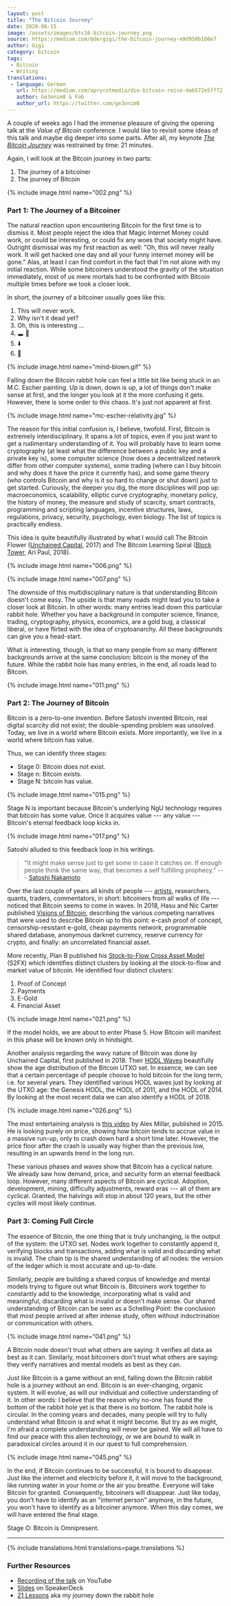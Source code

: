 ```yaml
---
layout: post
title: "The Bitcoin Journey"
date: 2020-06-15
image: /assets/images/btc16-bitcoin-journey.png
source: https://medium.com/@dergigi/the-bitcoin-journey-e9d958b108e7
author: Gigi
category: bitcoin
tags:
 - Bitcoin
 - Writing
translations:
 - language: German
   url: https://medium.com/aprycotmedia/die-bitcoin-reise-dab572e5ff72
   author: Ge3onim0 & Fab
   author_url: https://twitter.com/ge3onim0
---
```


A couple of weeks ago I had the immense pleasure of giving the opening
talk at the *Value of Bitcoin* conference. I would like to revisit some
ideas of this talk and maybe dig deeper into some parts. After all, my
keynote [*The Bitcoin Journey*](https://youtu.be/qVuFX0LkNDQ) was
restrained by time: 21 minutes.

Again, I will look at the Bitcoin journey in two parts:

1.  The journey of a bitcoiner
2.  The journey of Bitcoin

{% include image.html name="002.png" %}

### Part 1: The Journey of a Bitcoiner

The natural reaction upon encountering Bitcoin for the first time is to
dismiss it. Most people reject the idea that Magic Internet Money could
work, or could be interesting, or could fix any woes that society might
have. Outright dismissal was my first reaction as well: "Oh, this will
never really work. It will get hacked one day and all your funny
internet money will be gone." Alas, at least I can find comfort in the
fact that I'm not alone with my initial reaction. While some bitcoiners
understood the gravity of the situation immediately, most of us mere
mortals had to be confronted with Bitcoin multiple times before we took
a closer look.

In short, the journey of a bitcoiner usually goes like this:

1.  This will never work.
2.  Why isn't it dead yet?
3.  Oh, this is interesting ...
4.  🕳️ 🐇
5.  ⬇️
6.  🤯

{% include image.html name="mind-blown.gif" %}

Falling down the Bitcoin rabbit hole can feel a little bit like being
stuck in an M.C. Escher painting. Up is down, down is up, a lot of
things don't make sense at first, and the longer you look at it the more
confusing it gets. However, there is some order to this chaos. It's just
not apparent at first.

{% include image.html name="mc-escher-relativity.jpg" %}

The reason for this initial confusion is, I believe, twofold. First,
Bitcoin is extremely interdisciplinary. It spans a lot of topics, even
if you just want to get a rudimentary understanding of it. You will
probably have to learn some cryptography (at least what the difference
between a public key and a private key is), some computer science (how
does a decentralized network differ from other computer systems), some
trading (where can I buy bitcoin and why does it have the price it
currently has), and some game theory (who controls Bitcoin and why is it
so hard to change or shut down) just to get started. Curiously, the
deeper you dig, the more disciplines will pop up: macroeconomics,
scalability, elliptic curve cryptography, monetary policy, the history
of money, the measure and study of scarcity, smart contracts,
programming and scripting languages, incentive structures, laws,
regulations, privacy, security, psychology, even biology. The list of
topics is practically endless.

This idea is quite beautifully illustrated by what I would call The
Bitcoin Flower ([Unchained
Capital](https://unchained-capital.com/blog/blockchain-spectrum/), 2017)
and The Bitcoin Learning Spiral ([Block
Tower](https://thecryptocurrencyinvestor.files.wordpress.com/2018/05/bt-educationpdf.pdf),
Ari Paul, 2018).

{% include image.html name="006.png" %}

{% include image.html name="007.png" %}

The downside of this multidisciplinary nature is that understanding
Bitcoin doesn't come easy. The upside is that many roads might lead you
to take a closer look at Bitcoin. In other words: many entries lead down
this particular rabbit hole. Whether you have a background in computer
science, finance, trading, cryptography, physics, economics, are a gold
bug, a classical liberal, or have flirted with the idea of
cryptoanarchy. All these backgrounds can give you a head-start.

What is interesting, though, is that so many people from so many
different backgrounds arrive at the same conclusion: bitcoin is the
money of the future. While the rabbit hole has many entries, in the end,
all roads lead to Bitcoin.

{% include image.html name="011.png" %}

### Part 2: The Journey of Bitcoin

Bitcoin is a zero-to-one invention. Before Satoshi invented Bitcoin,
real digital scarcity did not exist; the double-spending problem was
unsolved. Today, we live in a world where Bitcoin exists. More
importantly, we live in a world where bitcoin has value.

Thus, we can identify three stages:

-   Stage 0: Bitcoin does not exist.
-   Stage n: Bitcoin exists.
-   Stage N: bitcoin has value.

{% include image.html name="015.png" %}

Stage N is important because Bitcoin's underlying NgU technology
requires that bitcoin has some value. Once it acquires value --- any
value --- Bitcoin's eternal feedback loop kicks in.

{% include image.html name="017.png" %}

Satoshi alluded to this feedback loop in his writings.

> "It might make sense just to get some in case it catches on. If enough
> people think the same way, that becomes a self fulfilling prophecy."
> --- [Satoshi
> Nakamoto](https://satoshi.nakamotoinstitute.org/emails/cryptography/17/)

Over the last couple of years all kinds of people ---
[artists](https://hodlr.rocks/satoshi-series/satoshi-rides-the-waves-of-change-series-of-10/),
researchers, quants, traders, commentators, in short: bitcoiners from
all walks of life --- noticed that Bitcoin seems to come in waves. In
2018, Hasu and Nic Carter published [Visions of
Bitcoin](http://fakehost/@nic__carter/visions-of-bitcoin-4b7b7cbcd24c),
describing the various competing narratives that were used to describe
Bitcoin up to this point: e-cash proof of concept, censorship-resistant
e-gold, cheap payments network, programmable shared database, anonymous
darknet currency, reserve currency for crypto, and finally: an
uncorrelated financial asset.

More recently, Plan B published his [Stock-to-Flow Cross Asset
Model](http://fakehost/@100trillionUSD/bitcoin-stock-to-flow-cross-asset-model-50d260feed12)
(S2FX) which identifies distinct clusters by looking at the
stock-to-flow and market value of bitcoin. He identified four distinct
clusters:

1.  Proof of Concept
2.  Payments
3.  E-Gold
4.  Financial Asset

{% include image.html name="021.png" %}

If the model holds, we are about to enter Phase 5. How Bitcoin will
manifest in this phase will be known only in hindsight.

Another analysis regarding the wavy nature of Bitcoin was done by
Unchained Capital, first published in 2018. Their [HODL
Waves](https://unchained-capital.com/hodlwaves/) beautifully show the
age distribution of the Bitcoin UTXO set. In essence, we can see that a
certain percentage of people choose to hold bitcoin for the long term,
i.e. for several years. They identified various HODL waves just by
looking at the UTXO age: the Genesis HODL, the HODL of 2011, and the
HODL of 2014. By looking at the most recent data we can also identify a
HODL of 2018.

{% include image.html name="026.png" %}

The most entertaining analysis is [this
video](https://youtu.be/XbZ8zDpX2Mg) by Alex Millar, published in 2015.
He is looking purely on price, showing how bitcoin tends to accrue value
in a massive run-up, only to crash down hard a short time later.
However, the price floor after the crash is usually way higher than the
previous low, resulting in an upwards trend in the long run.

These various phases and waves show that Bitcoin has a cyclical nature.
We already saw how demand, price, and security form an eternal feedback
loop. However, many different aspects of Bitcoin are cyclical. Adoption,
development, mining, difficulty adjustments, reward eras --- all of them
are cyclical. Granted, the halvings will stop in about 120 years, but
the other cycles will most likely continue.

### Part 3: Coming Full Circle

The essence of Bitcoin, the one thing that is truly unchanging, is the
output of the system: the UTXO set. Nodes work together to constantly
append it, verifying blocks and transactions, adding what is valid and
discarding what is invalid. The chain tip is the shared understanding of
all nodes: the version of the ledger which is most accurate and
up-to-date.

Similarly, people are building a shared corpus of knowledge and mental
models trying to figure out what Bitcoin is. Bitcoiners work together to
constantly add to the knowledge, incorporating what is valid and
meaningful, discarding what is invalid or doesn't make sense. Our shared
understanding of Bitcoin can be seen as a Schelling Point: the
conclusion that most people arrived at after intense study, often
without indoctrination or communication with others.

{% include image.html name="041.png" %}

A Bitcoin node doesn't trust what others are saying: it verifies all
data as best as it can. Similarly, most bitcoiners don't trust what
others are saying: they verify narratives and mental models as best as
they can.

Just like Bitcoin is a game without an end, falling down the Bitcoin
rabbit hole is a journey without an end. Bitcoin is an ever-changing,
organic system. It will evolve, as will our individual and collective
understanding of it. In other words: I believe that the reason why
no-one has found the bottom of the rabbit hole yet is that there is no
bottom. The rabbit hole is circular. In the coming years and decades,
many people will try to fully understand what Bitcoin is and what it
might become. But try as we might, I'm afraid a complete understanding
will never be gained. We will all have to find our peace with this alien
technology, or we are bound to walk in paradoxical circles around it in
our quest to full comprehension.

{% include image.html name="045.png" %}

In the end, if Bitcoin continues to be successful, it is bound to
disappear. Just like the internet and electricity before it, it will
move to the background, like running water in your home or the air you
breathe. Everyone will take Bitcoin for granted. Consequently,
bitcoiners will disappear. Just like today, you don't have to identify
as an "internet person" anymore, in the future, you won't have to
identify as a bitcoiner anymore. When this day comes, we will have
entered the final stage.

Stage O: Bitcoin is Omnipresent.

---

{% include translations.html translations=page.translations %}

### Further Resources

- [Recording of the talk](https://youtu.be/qVuFX0LkNDQ) on YouTube
- [Slides](https://speakerdeck.com/dergigi/the-bitcoin-journey) on SpeakerDeck
- [21 Lessons](https://21lessons.com) aka my journey down the rabbit hole

